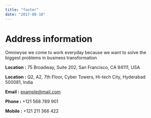 ```yaml
---
title: "footer"
date: "2017-08-10"
---
```


#  Address information

Omniwyse we come to work everyday because we want to solve the biggest problems in business transformation

**Location :** 75 Broadway, Suite 202, San Francisco, CA 94111, USA

**Location :** Q2, A2, 7th Floor, Cyber Towers, Hi-tech City, Hyderabad 500081, India

**Email :** [example@mail.com](example@mail.com)

**Phone :** +121 568 789 901

**Mobile :** +121 211 366 422


